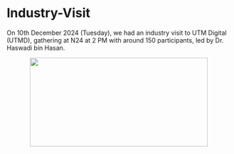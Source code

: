 # Industry-Visit
On 10th December 2024 (Tuesday), we had an industry visit to UTM Digital (UTMD), gathering at N24 at 2 PM with around 150 participants, led by Dr. Haswadi bin Hasan.
<p align="center">
  <img src = "https://github.com/user-attachments/assets/ac6a3d48-6011-4375-b42f-7a92ee08815f" width="400" height="200"/>
</p>
